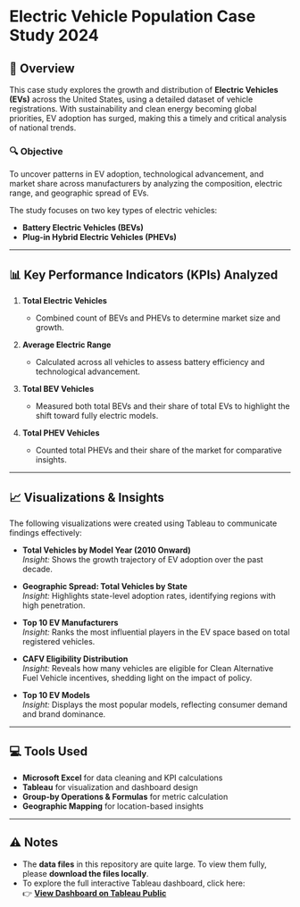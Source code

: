 # Electric Vehicle Population Case Study 2024

## 🚗 Overview

This case study explores the growth and distribution of **Electric Vehicles (EVs)** across the United States, using a detailed dataset of vehicle registrations. With sustainability and clean energy becoming global priorities, EV adoption has surged, making this a timely and critical analysis of national trends.

### 🔍 Objective

To uncover patterns in EV adoption, technological advancement, and market share across manufacturers by analyzing the composition, electric range, and geographic spread of EVs.

The study focuses on two key types of electric vehicles:

- **Battery Electric Vehicles (BEVs)**
- **Plug-in Hybrid Electric Vehicles (PHEVs)**

---

## 📊 Key Performance Indicators (KPIs) Analyzed

1. **Total Electric Vehicles**  
   - Combined count of BEVs and PHEVs to determine market size and growth.

2. **Average Electric Range**  
   - Calculated across all vehicles to assess battery efficiency and technological advancement.

3. **Total BEV Vehicles**  
   - Measured both total BEVs and their share of total EVs to highlight the shift toward fully electric models.

4. **Total PHEV Vehicles**  
   - Counted total PHEVs and their share of the market for comparative insights.

---

## 📈 Visualizations & Insights

The following visualizations were created using Tableau to communicate findings effectively:

- **Total Vehicles by Model Year (2010 Onward)**  
  _Insight:_ Shows the growth trajectory of EV adoption over the past decade.

- **Geographic Spread: Total Vehicles by State**  
  _Insight:_ Highlights state-level adoption rates, identifying regions with high penetration.

- **Top 10 EV Manufacturers**  
  _Insight:_ Ranks the most influential players in the EV space based on total registered vehicles.

- **CAFV Eligibility Distribution**  
  _Insight:_ Reveals how many vehicles are eligible for Clean Alternative Fuel Vehicle incentives, shedding light on the impact of policy.

- **Top 10 EV Models**  
  _Insight:_ Displays the most popular models, reflecting consumer demand and brand dominance.

---

## 💻 Tools Used

- **Microsoft Excel** for data cleaning and KPI calculations  
- **Tableau** for visualization and dashboard design  
- **Group-by Operations & Formulas** for metric calculation  
- **Geographic Mapping** for location-based insights

---

## ⚠️ Notes

- The **data files** in this repository are quite large. To view them fully, please **download the files locally**.
- To explore the full interactive Tableau dashboard, click here:  
  👉 [**View Dashboard on Tableau Public**](https://public.tableau.com/app/profile/francisco.ferreira3093/viz/EletricVehiclePopulationCaseStudy2024/Dashboard1)


